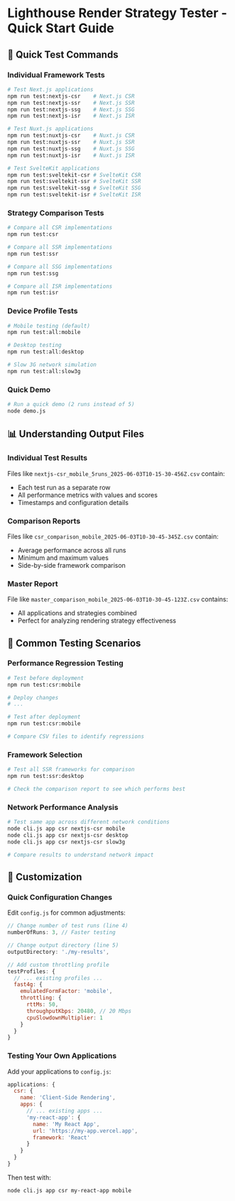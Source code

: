 # Lighthouse Render Strategy Tester - Quick Start Guide

## 🚀 Quick Test Commands

### Individual Framework Tests
```bash
# Test Next.js applications
npm run test:nextjs-csr    # Next.js CSR
npm run test:nextjs-ssr    # Next.js SSR  
npm run test:nextjs-ssg    # Next.js SSG
npm run test:nextjs-isr    # Next.js ISR

# Test Nuxt.js applications
npm run test:nuxtjs-csr    # Nuxt.js CSR
npm run test:nuxtjs-ssr    # Nuxt.js SSR
npm run test:nuxtjs-ssg    # Nuxt.js SSG
npm run test:nuxtjs-isr    # Nuxt.js ISR

# Test SvelteKit applications
npm run test:sveltekit-csr # SvelteKit CSR
npm run test:sveltekit-ssr # SvelteKit SSR
npm run test:sveltekit-ssg # SvelteKit SSG
npm run test:sveltekit-isr # SvelteKit ISR
```

### Strategy Comparison Tests
```bash
# Compare all CSR implementations
npm run test:csr

# Compare all SSR implementations  
npm run test:ssr

# Compare all SSG implementations
npm run test:ssg

# Compare all ISR implementations
npm run test:isr
```

### Device Profile Tests
```bash
# Mobile testing (default)
npm run test:all:mobile

# Desktop testing
npm run test:all:desktop

# Slow 3G network simulation
npm run test:all:slow3g
```

### Quick Demo
```bash
# Run a quick demo (2 runs instead of 5)
node demo.js
```

## 📊 Understanding Output Files

### Individual Test Results
Files like `nextjs-csr_mobile_5runs_2025-06-03T10-15-30-456Z.csv` contain:
- Each test run as a separate row
- All performance metrics with values and scores
- Timestamps and configuration details

### Comparison Reports
Files like `csr_comparison_mobile_2025-06-03T10-30-45-345Z.csv` contain:
- Average performance across all runs
- Minimum and maximum values
- Side-by-side framework comparison

### Master Report
File like `master_comparison_mobile_2025-06-03T10-30-45-123Z.csv` contains:
- All applications and strategies combined
- Perfect for analyzing rendering strategy effectiveness

## 🎯 Common Testing Scenarios

### Performance Regression Testing
```bash
# Test before deployment
npm run test:csr:mobile

# Deploy changes
# ...

# Test after deployment
npm run test:csr:mobile

# Compare CSV files to identify regressions
```

### Framework Selection
```bash
# Test all SSR frameworks for comparison
npm run test:ssr:desktop

# Check the comparison report to see which performs best
```

### Network Performance Analysis
```bash
# Test same app across different network conditions
node cli.js app csr nextjs-csr mobile
node cli.js app csr nextjs-csr desktop  
node cli.js app csr nextjs-csr slow3g

# Compare results to understand network impact
```

## 🔧 Customization

### Quick Configuration Changes

Edit `config.js` for common adjustments:

```javascript
// Change number of test runs (line 4)
numberOfRuns: 3, // Faster testing

// Change output directory (line 5)  
outputDirectory: './my-results',

// Add custom throttling profile
testProfiles: {
  // ... existing profiles ...
  fast4g: {
    emulatedFormFactor: 'mobile',
    throttling: {
      rttMs: 50,
      throughputKbps: 20480, // 20 Mbps
      cpuSlowdownMultiplier: 1
    }
  }
}
```

### Testing Your Own Applications

Add your applications to `config.js`:

```javascript
applications: {
  csr: {
    name: 'Client-Side Rendering',
    apps: {
      // ... existing apps ...
      'my-react-app': {
        name: 'My React App',
        url: 'https://my-app.vercel.app',
        framework: 'React'
      }
    }
  }
}
```

Then test with:
```bash
node cli.js app csr my-react-app mobile
```
